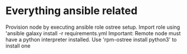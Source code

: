 # Everything ansible related
Provision node by executing ansible role ostree setup. Import role using 'ansible galaxy install -r requirements.yml
Important: Remote node must have a python interpreter installed. Use 'rpm-ostree install python3' to install one
